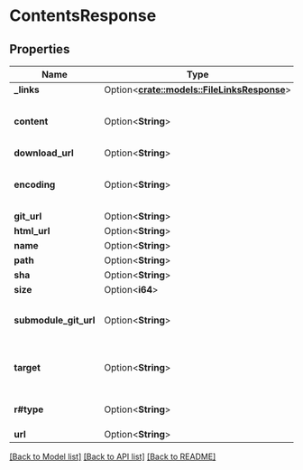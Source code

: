 # ContentsResponse

## Properties

Name | Type | Description | Notes
------------ | ------------- | ------------- | -------------
**_links** | Option<[**crate::models::FileLinksResponse**](FileLinksResponse.md)> |  | [optional]
**content** | Option<**String**> | `content` is populated when `type` is `file`, otherwise null | [optional]
**download_url** | Option<**String**> |  | [optional]
**encoding** | Option<**String**> | `encoding` is populated when `type` is `file`, otherwise null | [optional]
**git_url** | Option<**String**> |  | [optional]
**html_url** | Option<**String**> |  | [optional]
**name** | Option<**String**> |  | [optional]
**path** | Option<**String**> |  | [optional]
**sha** | Option<**String**> |  | [optional]
**size** | Option<**i64**> |  | [optional]
**submodule_git_url** | Option<**String**> | `submodule_git_url` is populated when `type` is `submodule`, otherwise null | [optional]
**target** | Option<**String**> | `target` is populated when `type` is `symlink`, otherwise null | [optional]
**r#type** | Option<**String**> | `type` will be `file`, `dir`, `symlink`, or `submodule` | [optional]
**url** | Option<**String**> |  | [optional]

[[Back to Model list]](../README.md#documentation-for-models) [[Back to API list]](../README.md#documentation-for-api-endpoints) [[Back to README]](../README.md)


